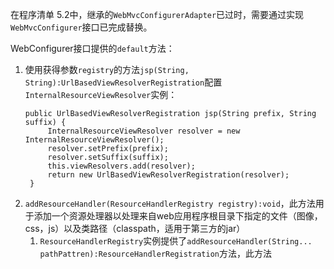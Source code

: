 在程序清单 5.2中，继承的`WebMvcConfigurerAdapter`已过时，需要通过实现`WebMvcConfigurer`接口已完成替换。

WebConfigurer接口提供的`default`方法：
1. 使用获得参数`registry`的方法`jsp(String, String):UrlBasedViewResolverRegistration`配置`InternalResourceViewResolver`实例：
   ```
   public UrlBasedViewResolverRegistration jsp(String prefix, String suffix) {
		InternalResourceViewResolver resolver = new InternalResourceViewResolver();
		resolver.setPrefix(prefix);
		resolver.setSuffix(suffix);
		this.viewResolvers.add(resolver);
		return new UrlBasedViewResolverRegistration(resolver);
	}
   ```
2. `addResourceHandler(ResourceHandlerRegistry registry):void`，此方法用于添加一个资源处理器以处理来自web应用程序根目录下指定的文件（图像，css，js）以及类路径（classpath，适用于第三方的jar）
	1. `ResourceHandlerRegistry`实例提供了`addResourceHandler(String... pathPattren):ResourceHandlerRegistration`方法，此方法